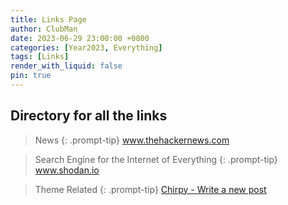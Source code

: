 ```yaml
---
title: Links Page
author: ClubMan
date: 2023-06-29 23:00:00 +0800
categories: [Year2023, Everything]
tags: [Links]
render_with_liquid: false
pin: true
---
```



## Directory for all the links 

> News
{: .prompt-tip}
<a target="_blank" href="https://thehackernews.com/"> www.thehackernews.com </a>


> Search Engine for the Internet of Everything
{: .prompt-tip}
<a target="_blank" href="https://www.shodan.io/"> www.shodan.io </a>


> Theme Related
{: .prompt-tip}
<a target="_blank" href="https://chirpy.cotes.page/posts/write-a-new-post/"> Chirpy - Write a new post</a>

